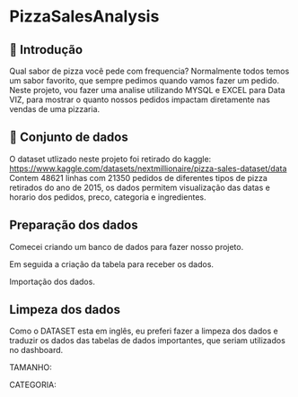 # PizzaSalesAnalysis

## 📘 Introdução

Qual sabor de pizza você pede com frequencia? Normalmente todos temos um sabor favorito, que sempre pedimos quando vamos fazer um pedido. Neste projeto, vou fazer uma analise utilizando MYSQL e EXCEL para Data VIZ, para mostrar o quanto nossos pedidos impactam diretamente nas vendas de uma pizzaria.

## 📁 Conjunto de dados
O dataset utlizado neste projeto foi retirado do kaggle: https://www.kaggle.com/datasets/nextmillionaire/pizza-sales-dataset/data<BR>
Contem 48621 linhas com 21350 pedidos de diferentes tipos de pizza retirados do ano de 2015, os dados permitem visualização das datas e horario dos pedidos, preco, categoria e ingredientes.

## Preparação dos dados

Comecei criando um banco de dados para fazer nosso projeto.

Em seguida a criação da tabela para receber os dados.

Importação dos dados.

## Limpeza dos dados
Como o DATASET esta em inglês, eu preferi fazer a limpeza dos dados e traduzir os dados das tabelas de dados importantes, que seriam utilizados no dashboard.

TAMANHO:

CATEGORIA:

